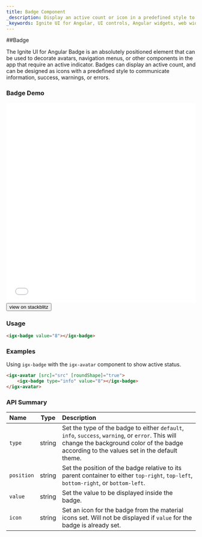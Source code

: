 ```yaml
---
title: Badge Component
_description: Display an active count or icon in a predefined style to decorate other components anywhere in an application with Ignite UI for Angular Badge control.
_keywords: Ignite UI for Angular, UI controls, Angular widgets, web widgets, UI widgets, Angular, Native Angular Components Suite, Native Angular Controls, Native Angular Components Library, Angular Badge components, Angular Badge controls
---
```


##Badge
<p class="highlight">The Ignite UI for Angular Badge is an absolutely positioned element that can be used to decorate avatars, navigation menus, or other components in the app that require an active indicator. Badges can display an active count, and can be designed as icons with a predefined style to communicate information, success, warnings, or errors.</p>
<div class="divider"></div>

### Badge Demo
<div class="sample-container loading" style="height:530px">
    <iframe id="badge-sample-iframe" src='{environment:demosBaseUrl}/badge' width="100%" height="100%" seamless frameBorder="0" onload="onSampleIframeContentLoaded(this);"></iframe>
</div>
<div>
<button data-localize="stackblitz" class="stackblitz-btn" data-iframe-id="badge-sample-iframe" data-demos-base-url="{environment:demosBaseUrl}">view on stackblitz</button>
</div>
<div class="divider--half"></div>

### Usage
```html
<igx-badge value="8"></igx-badge>
```
<div class="divider--half"></div>

### Examples

Using `igx-badge` with the `igx-avatar` component to show active status.
```html
<igx-avatar [src]="src" [roundShape]="true">
    <igx-badge type="info" value="8"></igx-badge>
</igx-avatar>
```
<div class="divider--half"></div>

### API Summary
| Name   |      Type      |  Description |
|:----------|:-------------:|:------|
| `type` | string | Set the type of the badge to either `default`, `info`, `success`, `warning`, or `error`. This will change the background color of the badge according to the values set in the default theme. |
| `position` | string | Set the position of the badge relative to its parent container to either `top-right`, `top-left`, `bottom-right`, or `bottom-left`. |
| `value` | string | Set the value to be displayed inside the badge. |
| `icon` | string | Set an icon for the badge from the material icons set. Will not be displayed if `value` for the badge is already set. |
<div class="divider--half"></div>


